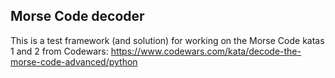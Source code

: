 ## Morse Code decoder
This is a test framework (and solution) for working on the Morse Code katas 1 and 2 from Codewars:
https://www.codewars.com/kata/decode-the-morse-code-advanced/python
